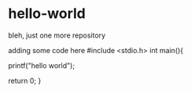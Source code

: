 # hello-world
bleh, just one more repository

adding some code here
#include <stdio.h>
int main(){

  printf("hello world");

return 0;
}
